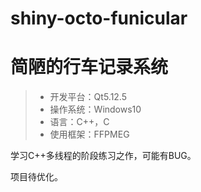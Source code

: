 # shiny-octo-funicular
# 简陋的行车记录系统



> - 开发平台：Qt5.12.5
> - 操作系统：Windows10
> - 语言：C++，C
> - 使用框架：FFPMEG

学习C++多线程的阶段练习之作，可能有BUG。

项目待优化。



